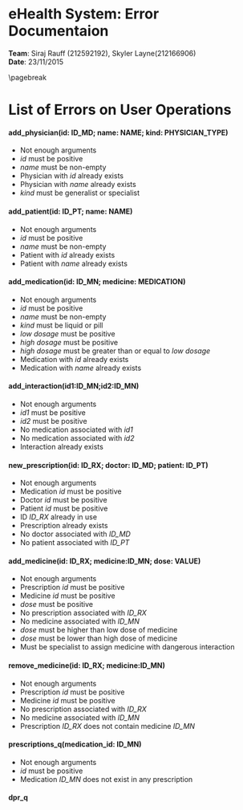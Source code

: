 
# eHealth System: Error Documentaion
**Team**: Siraj Rauff (212592192), Skyler Layne(212166906)  
**Date**: 23/11/2015  

\pagebreak

# List of Errors on User Operations

#### add_physician(id: ID_MD; name: NAME; kind: PHYSICIAN_TYPE)  
* Not enough arguments  
* *id* must be positive  
* *name* must be non-empty  
* Physician with *id* already exists  
* Physician with *name* already exists  
* *kind* must be generalist or specialist  

#### add_patient(id: ID_PT; name: NAME)  
* Not enough arguments  
* *id* must be positive  
* *name* must be non-empty  
* Patient with *id* already exists  
* Patient with *name* already exists  

#### add_medication(id: ID_MN; medicine: MEDICATION)  
* Not enough arguments  
* *id* must be positive  
* *name* must be non-empty  
* *kind* must be liquid or pill  
* *low dosage* must be positive  
* *high dosage* must be positive  
* *high dosage* must be greater than or equal to *low dosage*  
* Medication with *id* already exists  
* Medication with *name* already exists  

#### add_interaction(id1:ID_MN;id2:ID_MN)  
* Not enough arguments  
* *id1* must be positive  
* *id2* must be positive  
* No medication associated with *id1*  
* No medication associated with *id2*  
* Interaction already exists  

#### new_prescription(id: ID_RX; doctor: ID_MD; patient: ID_PT)  
* Not enough arguments  
* Medication *id* must be positive  
* Doctor *id* must be positive  
* Patient *id* must be positive  
* ID *ID_RX* already in use  
* Prescription already exists  
* No doctor associated with *ID_MD*  
* No patient associated with *ID_PT*  

#### add_medicine(id: ID_RX; medicine:ID_MN; dose: VALUE)  
* Not enough arguments  
* Prescription *id* must be positive  
* Medicine *id* must be positive  
* *dose* must be positive  
* No prescription associated with *ID_RX*  
* No medicine associated with *ID_MN*  
* *dose* must be higher than low dose of medicine  
* *dose* must be lower than high dose of medicine  
* Must be specialist to assign medicine with dangerous interaction  

#### remove_medicine(id: ID_RX; medicine:ID_MN)  
* Not enough arguments  
* Prescription *id* must be positive  
* Medicine *id* must be positive  
* No prescription associated with *ID_RX*  
* No medicine associated with *ID_MN*  
* Prescription *ID_RX* does not contain medicine *ID_MN*  

#### prescriptions_q(medication_id: ID_MN)  
* Not enough arguments  
* *id* must be positive  
* Medication *ID_MN* does not exist in any prescription  

#### dpr_q  
